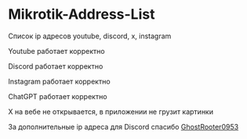 # Mikrotik-Address-List

Список ip адресов youtube, discord, x, instagram

Youtube работает корректно

Discord работает корректно

Instagram работает корректно

ChatGPT работает корректно

X на вебе не открывается, в приложении не грузит картинки

За дополнительные ip адреса для Discord спасибо [GhostRooter0953](https://github.com/GhostRooter0953/discord-voice-ips)
